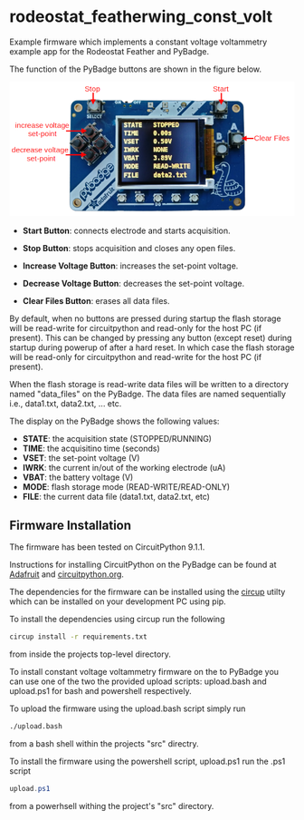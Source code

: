# rodeostat_featherwing_const_volt

Example firmware which implements a constant voltage voltammetry example app
for the Rodeostat Feather and PyBadge. 

The function of the PyBadge buttons are shown in the figure below. 


![button functions](/images/button_functions.png)

* **Start Button**: connects electrode and starts acquisition. 

* **Stop Button**: stops acquisition and closes any open files.

* **Increase Voltage Button**: increases the set-point voltage. 

* **Decrease Voltage Button**: decreases the set-point voltage.  

* **Clear Files Button**: erases all data files. 

By default, when no buttons are pressed during startup the flash storage
will be read-write for circuitpython and read-only for the host PC (if
present).  This can be changed by pressing any button (except reset) during
startup during powerup of after a hard reset. In which case the flash
storage will be read-only for circuitpython and read-write for the host PC
(if present). 

When the flash storage is read-write data files will be written to a directory
named "data_files" on the PyBadge. The data files are named sequentially i.e.,
data1.txt, data2.txt, ... etc. 

The display on the PyBadge shows the following values:

* **STATE**: the acquisition state (STOPPED/RUNNING)
* **TIME**:  the acquisitino time (seconds)
* **VSET**:  the set-point voltage (V)
* **IWRK**:  the current in/out of the working electrode (uA)
* **VBAT**:  the battery voltage (V)
* **MODE**:  flash storage mode (READ-WRITE/READ-ONLY)
* **FILE**:  the current data file (data1.txt, data2.txt, etc)


## Firmware Installation

The firmware has been tested on CircuitPython 9.1.1. 

Instructions for installing CircuitPython on the PyBadge can be found at [Adafruit](https://learn.adafruit.com/adafruit-pybadge/installing-circuitpython) 
and  [circuitpython.org](https://circuitpython.org/board/pybadge/).

The dependencies for the firmware can be installed using the
[circup](https://github.com/adafruit/circup) utilty which can be installed on
your development PC using pip.  

To install the dependencies using circup run the following  

```bash
circup install -r requirements.txt


```
from inside the projects top-level directory.  


To install constant voltage voltammetry firmware on the to PyBadge you can use
one of the two the provided upload scripts:  upload.bash and upload.ps1 for
bash and powershell respectively.  

To upload the firmware using the upload.bash script simply run 

``` bash
./upload.bash


```
from a bash shell within the projects "src" directry. 

To install the firmware using the powershell script, upload.ps1 run the .ps1
script   

```powershell
upload.ps1

```

from a powerhsell withing the project's "src" directory. 


